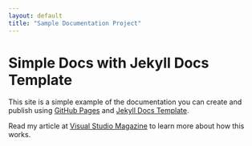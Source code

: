 ```yaml
---
layout: default
title: "Sample Documentation Project"
---
```


# Simple Docs with Jekyll Docs Template

This site is a simple example of the documentation you can create and publish using [GitHub Pages](https://pages.github.com/) and [Jekyll Docs Template](http://bruth.github.io/jekyll-docs-template/).

Read my article at [Visual Studio Magazine](http://visualstudiomagazine.com/Home.aspx) to learn more about how this works.

